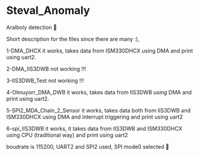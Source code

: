 # Steval_Anomaly
Aralboly detection 🧿



Short description for the files since there are many :), 


1-DMA_DHCX it works, takes data from ISM330DHCX using DMA and print using uart2.

2-DMA_IIS3DWB not working !!!

3-IIS3DWB_Test not working !!!

4-Olmuyorr_DMA_DWB it works, takes data from IIS3DWB using DMA and print using uart2.

5-SPI2_MDA_Chain_2_Sensor it works, takes data both from IIS3DWB and ISM330DHCX using DMA and interrupt triggering and print using uart2

6-spi_IIS3DWB it works, it takes data from IIS3DWB and ISM330DHCX using CPU (traditional way) and print using uart2

boudrate is 115200, UART2 and SPI2 used, SPI mode0 selected 🧿
